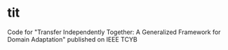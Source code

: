 # tit
Code for "Transfer Independently Together: A Generalized Framework for Domain Adaptation" published on IEEE TCYB
